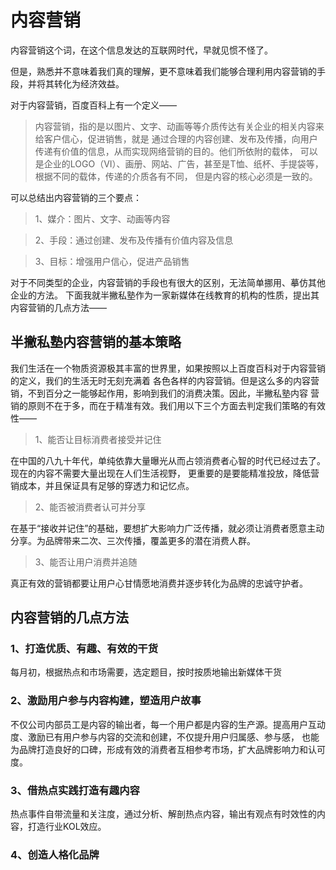 # 内容营销
内容营销这个词，在这个信息发达的互联网时代，早就见惯不怪了。

但是，熟悉并不意味着我们真的理解，更不意味着我们能够合理利用内容营销的手段，并将其转化为经济效益。

对于内容营销，百度百科上有一个定义——

> 内容营销，指的是以图片、文字、动画等等介质传达有关企业的相关内容来给客户信心，促进销售，就是
通过合理的内容创建、发布及传播，向用户传递有价值的信息，从而实现网络营销的目的。他们所依附的载体，
可以是企业的LOGO（VI）、画册、网站、广告，甚至是T恤、纸杯、手提袋等，根据不同的载体，传递的介质各有不同，
但是内容的核心必须是一致的。

可以总结出内容营销的三个要点：
> 1、媒介：图片、文字、动画等内容

> 2、手段：通过创建、发布及传播有价值内容及信息

> 3、目标：增强用户信心，促进产品销售


对于不同类型的企业，内容营销的手段也有很大的区别，无法简单挪用、摹仿其他企业的方法。
下面我就半撇私塾作为一家新媒体在线教育的机构的性质，提出其内容营销的几点方法——

## 半撇私塾内容营销的基本策略
我们生活在一个物质资源极其丰富的世界里，如果按照以上百度百科对于内容营销的定义，我们的生活无时无刻充满着
各色各样的内容营销。但是这么多的内容营销，不到百分之一能够起作用，影响到我们的消费决策。因此，半撇私塾内容
营销的原则不在于多，而在于精准有效。我们用以下三个方面去判定我们策略的有效性——

> 1、能否让目标消费者接受并记住

在中国的八九十年代，单纯依靠大量曝光从而占领消费者心智的时代已经过去了。现在的内容不需要大量出现在人们生活视野，
更重要的是要能精准投放，降低营销成本，并且保证具有足够的穿透力和记忆点。

> 2、能否被消费者认可并分享

在基于“接收并记住”的基础，要想扩大影响力广泛传播，就必须让消费者愿意主动分享。为品牌带来二次、三次传播，覆盖更多的潜在消费人群。

> 3、能否让用户消费并追随

真正有效的营销都要让用户心甘情愿地消费并逐步转化为品牌的忠诚守护者。

## 内容营销的几点方法

### 1、打造优质、有趣、有效的干货

每月初，根据热点和市场需要，选定题目，按时按质地输出新媒体干货

### 2、激励用户参与内容构建，塑造用户故事

不仅公司内部员工是内容的输出者，每一个用户都是内容的生产源。提高用户互动度、激励已有用户参与内容的交流和创建，不仅提升用户归属感、参与感，
也能为品牌打造良好的口碑，形成有效的消费者互相参考市场，扩大品牌影响力和认可度。

### 3、借热点实践打造有趣内容

热点事件自带流量和关注度，通过分析、解剖热点内容，输出有观点有时效性的内容，打造行业KOL效应。

### 4、创造人格化品牌


